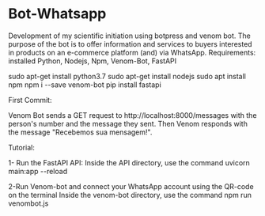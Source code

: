 # Bot-Whatsapp
Development of my scientific initiation using botpress and venom bot.
The purpose of the bot is to offer information and services to buyers interested in products on an e-commerce platform (and) via WhatsApp.
Requirements: installed Python, Nodejs, Npm, Venom-Bot, FastAPI

sudo apt-get install python3.7
sudo apt-get install nodejs
sudo apt install npm
npm i --save venom-bot
pip install fastapi

First Commit:

Venom Bot sends a GET request to http://localhost:8000/messages with the person's number and the message they sent. Then Venom responds with the message "Recebemos sua mensagem!".

Tutorial: 

1- Run the FastAPI API:
Inside the API directory, use the command uvicorn main:app --reload

2-Run Venom-bot and connect your WhatsApp account using the QR-code on the terminal
Inside the venom-bot directory, use the command
npm run venombot.js
